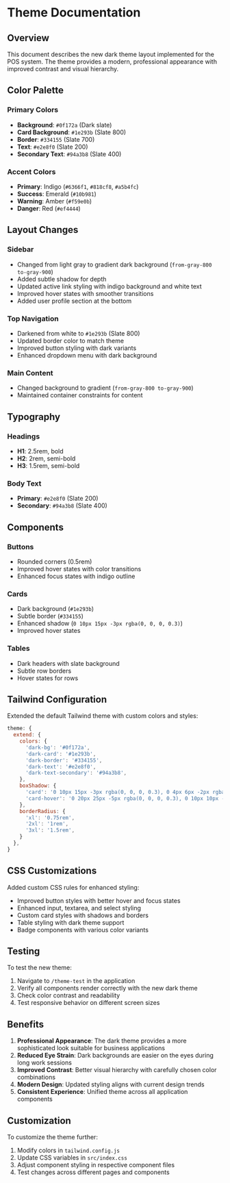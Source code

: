 # Theme Documentation

## Overview

This document describes the new dark theme layout implemented for the POS system. The theme provides a modern, professional appearance with improved contrast and visual hierarchy.

## Color Palette

### Primary Colors
- **Background**: `#0f172a` (Dark slate)
- **Card Background**: `#1e293b` (Slate 800)
- **Border**: `#334155` (Slate 700)
- **Text**: `#e2e8f0` (Slate 200)
- **Secondary Text**: `#94a3b8` (Slate 400)

### Accent Colors
- **Primary**: Indigo (`#6366f1`, `#818cf8`, `#a5b4fc`)
- **Success**: Emerald (`#10b981`)
- **Warning**: Amber (`#f59e0b`)
- **Danger**: Red (`#ef4444`)

## Layout Changes

### Sidebar
- Changed from light gray to gradient dark background (`from-gray-800 to-gray-900`)
- Added subtle shadow for depth
- Updated active link styling with indigo background and white text
- Improved hover states with smoother transitions
- Added user profile section at the bottom

### Top Navigation
- Darkened from white to `#1e293b` (Slate 800)
- Updated border color to match theme
- Improved button styling with dark variants
- Enhanced dropdown menu with dark background

### Main Content
- Changed background to gradient (`from-gray-800 to-gray-900`)
- Maintained container constraints for content

## Typography

### Headings
- **H1**: 2.5rem, bold
- **H2**: 2rem, semi-bold
- **H3**: 1.5rem, semi-bold

### Body Text
- **Primary**: `#e2e8f0` (Slate 200)
- **Secondary**: `#94a3b8` (Slate 400)

## Components

### Buttons
- Rounded corners (0.5rem)
- Improved hover states with color transitions
- Enhanced focus states with indigo outline

### Cards
- Dark background (`#1e293b`)
- Subtle border (`#334155`)
- Enhanced shadow (`0 10px 15px -3px rgba(0, 0, 0, 0.3)`)
- Improved hover states

### Tables
- Dark headers with slate background
- Subtle row borders
- Hover states for rows

## Tailwind Configuration

Extended the default Tailwind theme with custom colors and styles:

```javascript
theme: {
  extend: {
    colors: {
      'dark-bg': '#0f172a',
      'dark-card': '#1e293b',
      'dark-border': '#334155',
      'dark-text': '#e2e8f0',
      'dark-text-secondary': '#94a3b8',
    },
    boxShadow: {
      'card': '0 10px 15px -3px rgba(0, 0, 0, 0.3), 0 4px 6px -2px rgba(0, 0, 0, 0.1)',
      'card-hover': '0 20px 25px -5px rgba(0, 0, 0, 0.3), 0 10px 10px -5px rgba(0, 0, 0, 0.1)',
    },
    borderRadius: {
      'xl': '0.75rem',
      '2xl': '1rem',
      '3xl': '1.5rem',
    }
  },
}
```

## CSS Customizations

Added custom CSS rules for enhanced styling:

- Improved button styles with better hover and focus states
- Enhanced input, textarea, and select styling
- Custom card styles with shadows and borders
- Table styling with dark theme support
- Badge components with various color variants

## Testing

To test the new theme:

1. Navigate to `/theme-test` in the application
2. Verify all components render correctly with the new dark theme
3. Check color contrast and readability
4. Test responsive behavior on different screen sizes

## Benefits

1. **Professional Appearance**: The dark theme provides a more sophisticated look suitable for business applications
2. **Reduced Eye Strain**: Dark backgrounds are easier on the eyes during long work sessions
3. **Improved Contrast**: Better visual hierarchy with carefully chosen color combinations
4. **Modern Design**: Updated styling aligns with current design trends
5. **Consistent Experience**: Unified theme across all application components

## Customization

To customize the theme further:

1. Modify colors in `tailwind.config.js`
2. Update CSS variables in `src/index.css`
3. Adjust component styling in respective component files
4. Test changes across different pages and components
